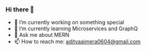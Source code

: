 ### Hi there 👋

- 🔭 I’m currently working on something special
- 🌱 I’m currently learning Microservices and GraphQ
- 💬 Ask me about MERN
- 📫 How to reach me: adityaajmera0604@gmail.com

